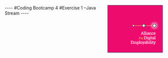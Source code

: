 <img align="right" src="https://github.com/AFDEmp/Java/blob/master/CB4_MMa18/images/afdempLogo.png">
----
#Coding Bootcamp 4
#Exercise 1 –Java Stream
----
